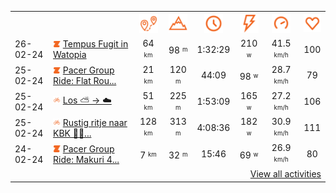 <table>
    <tr>
        <th></th>
        <th></th>
        <th align="center"><img src="https://raw.githubusercontent.com/robiningelbrecht/strava-activities/master/public/distance.svg" width="30" alt="distance" title="distance"/></th>
        <th align="center"><img src="https://raw.githubusercontent.com/robiningelbrecht/strava-activities/master/public/elevation.svg" width="30" alt="elevation" title="elevation"/></th>
        <th align="center"><img src="https://raw.githubusercontent.com/robiningelbrecht/strava-activities/master/public/time.svg" width="30" alt="time" title="time"/></th>
        <th align="center"><img src="https://raw.githubusercontent.com/robiningelbrecht/strava-activities/master/public/average-watt.svg" width="30" alt="average watts" title="average watts"/></th>
        <th align="center"><img src="https://raw.githubusercontent.com/robiningelbrecht/strava-activities/master/public/average-speed.svg" width="30" alt="average speed" title="average speed"/></th>
        <th align="center"><img src="https://raw.githubusercontent.com/robiningelbrecht/strava-activities/master/public/heart-rate.svg" width="30" alt="average heart rate" title="average heart rate"/></th>
    </tr>
            <tr>
            <td>26-02-24</td>
            <td>
                                <img src="https://raw.githubusercontent.com/robiningelbrecht/strava-activities/master/public/activity-virtual-ride-zwift.svg" width="12" alt="Tempus Fugit in Watopia" title="Tempus Fugit in Watopia"/>
<a href="https://www.strava.com/activities/10843016186" title="Kcal: 1113 | Gear: None ">Tempus Fugit in Watopia</a>
            </td>
            <td align="center">64 <sup><sub>km</sub></sup></td>
            <td align="center">98 <sup><sub>m</sub></sup></td>
            <td align="center">1:32:29</td>
            <td align="center">210 <sup><sub>w</sub></sup></td>
            <td align="center">41.5 <sup><sub>km/h</sub></sup></td>
            <td align="center">100</td>
        </tr>
            <tr>
            <td>25-02-24</td>
            <td>
                                <img src="https://raw.githubusercontent.com/robiningelbrecht/strava-activities/master/public/activity-virtual-ride-zwift.svg" width="12" alt="Pacer Group Ride: Flat Route in Watopia with Bernie" title="Pacer Group Ride: Flat Route in Watopia with Bernie"/>
<a href="https://www.strava.com/activities/10836131890" title="Kcal: 248 | Gear: None ">Pacer Group Ride: Flat Rou...</a>
            </td>
            <td align="center">21 <sup><sub>km</sub></sup></td>
            <td align="center">120 <sup><sub>m</sub></sup></td>
            <td align="center">44:09</td>
            <td align="center">98 <sup><sub>w</sub></sup></td>
            <td align="center">28.7 <sup><sub>km/h</sub></sup></td>
            <td align="center">79</td>
        </tr>
            <tr>
            <td>25-02-24</td>
            <td>
                <img src="https://raw.githubusercontent.com/robiningelbrecht/strava-activities/master/public/activity-ride.svg" width="12" alt="Los ⛅ -&gt; ☁️" title="Los ⛅ -&gt; ☁️"/>
<a href="https://www.strava.com/activities/10835598248" title="Kcal: 1293 | Gear: None ">Los ⛅ -&gt; ☁️</a>
            </td>
            <td align="center">51 <sup><sub>km</sub></sup></td>
            <td align="center">225 <sup><sub>m</sub></sup></td>
            <td align="center">1:53:09</td>
            <td align="center">165 <sup><sub>w</sub></sup></td>
            <td align="center">27.2 <sup><sub>km/h</sub></sup></td>
            <td align="center">106</td>
        </tr>
            <tr>
            <td>25-02-24</td>
            <td>
                <img src="https://raw.githubusercontent.com/robiningelbrecht/strava-activities/master/public/activity-ride.svg" width="12" alt="Rustig ritje naar KBK 🚴‍♂️" title="Rustig ritje naar KBK 🚴‍♂️"/>
<a href="https://www.strava.com/activities/10832879472" title="Kcal: 3107 | Gear: None ">Rustig ritje naar KBK 🚴‍♂️...</a>
            </td>
            <td align="center">128 <sup><sub>km</sub></sup></td>
            <td align="center">313 <sup><sub>m</sub></sup></td>
            <td align="center">4:08:36</td>
            <td align="center">182 <sup><sub>w</sub></sup></td>
            <td align="center">30.9 <sup><sub>km/h</sub></sup></td>
            <td align="center">111</td>
        </tr>
            <tr>
            <td>24-02-24</td>
            <td>
                                <img src="https://raw.githubusercontent.com/robiningelbrecht/strava-activities/master/public/activity-virtual-ride-zwift.svg" width="12" alt="Pacer Group Ride: Makuri 40 in Makuri Islands with Taylor" title="Pacer Group Ride: Makuri 40 in Makuri Islands with Taylor"/>
<a href="https://www.strava.com/activities/10828222785" title="Kcal: 61 | Gear: None ">Pacer Group Ride: Makuri 4...</a>
            </td>
            <td align="center">7 <sup><sub>km</sub></sup></td>
            <td align="center">32 <sup><sub>m</sub></sup></td>
            <td align="center">15:46</td>
            <td align="center">69 <sup><sub>w</sub></sup></td>
            <td align="center">26.9 <sup><sub>km/h</sub></sup></td>
            <td align="center">80</td>
        </tr>
                <tr>
            <td colspan="8" align="right"><a href="https://github.com/robiningelbrecht/strava-activities#activities">View all activities</a></td>
        </tr>
    </table>
